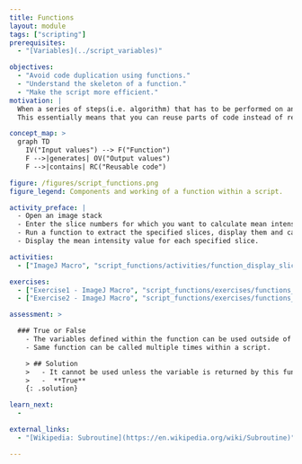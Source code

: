 ```yaml
---
title: Functions
layout: module
tags: ["scripting"]
prerequisites:
  - "[Variables](../script_variables)"

objectives:
  - "Avoid code duplication using functions."
  - "Understand the skeleton of a function."
  - "Make the script more efficient."
motivation: |
  When a series of steps(i.e. algorithm) that has to be performed on an image or a set of images should be executed more than once, or when the script gets too long and repetitive, it is more efficient to write this series as modules called "functions".
  This essentially means that you can reuse parts of code instead of rewriting it. A function is a block that has a specific name and can be called with inputs and can return values.

concept_map: >
  graph TD
    IV("Input values") --> F("Function")
    F -->|generates| OV("Output values")
    F -->|contains| RC("Reusable code")

figure: /figures/script_functions.png
figure_legend: Components and working of a function within a script.

activity_preface: |
  - Open an image stack
  - Enter the slice numbers for which you want to calculate mean intensity.
  - Run a function to extract the specified slices, display them and calculate their mean intensity.
  - Display the mean intensity value for each specified slice.

activities:
  - ["ImageJ Macro", "script_functions/activities/function_display_slice.ijm", "java"]

exercises:
  - ["Exercise1 - ImageJ Macro", "script_functions/exercises/functions_imagejmacro.md"]
  - ["Exercise2 - ImageJ Macro", "script_functions/exercises/functions_imagejmacro2.md"]

assessment: >

  ### True or False
    - The variables defined within the function can be used outside of the function.
    - Same function can be called multiple times within a script.

    > ## Solution
    >   - It cannot be used unless the variable is returned by this function. **False**
    >   -  **True**
    {: .solution}

learn_next:
  -

external_links:
  - "[Wikipedia: Subroutine](https://en.wikipedia.org/wiki/Subroutine)"

---
```

